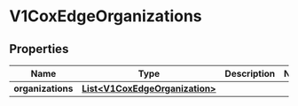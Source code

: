 # V1CoxEdgeOrganizations

## Properties
Name | Type | Description | Notes
------------ | ------------- | ------------- | -------------
**organizations** | [**List&lt;V1CoxEdgeOrganization&gt;**](V1CoxEdgeOrganization.md) |  | 
